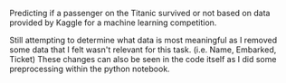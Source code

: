 Predicting if a passenger on the Titanic survived or not based on data provided by Kaggle for a machine learning competition.

Still attempting to determine what data is most meaningful as I removed some data that I felt wasn't relevant for this task. (i.e. Name, Embarked, Ticket) These changes can also be seen in the code itself as I did some preprocessing within the python notebook. 

